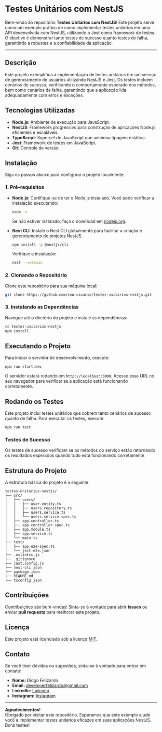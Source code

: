# Testes Unitários com NestJS

Bem-vindo ao repositório **Testes Unitários com NestJS**! Este projeto serve como um exemplo prático de como implementar testes unitários em uma API desenvolvida com NestJS, utilizando o Jest como framework de testes. O objetivo é demonstrar tanto testes de sucesso quanto testes de falha, garantindo a robustez e a confiabilidade da aplicação.


---

## Descrição

Este projeto exemplifica a implementação de testes unitários em um serviço de gerenciamento de usuários utilizando NestJS e Jest. Os testes incluem cenários de sucesso, verificando o comportamento esperado dos métodos, bem como cenários de falha, garantindo que a aplicação lida adequadamente com erros e exceções.

## Tecnologias Utilizadas

- **Node.js**: Ambiente de execução para JavaScript.
- **NestJS**: Framework progressivo para construção de aplicações Node.js eficientes e escaláveis.
- **TypeScript**: Superset de JavaScript que adiciona tipagem estática.
- **Jest**: Framework de testes em JavaScript.
- **Git**: Controle de versão.

## Instalação

Siga os passos abaixo para configurar o projeto localmente:

### 1. Pré-requisitos

- **Node.js**: Certifique-se de ter o Node.js instalado. Você pode verificar a instalação executando:

  ```bash
  node -v
  ```

  Se não estiver instalado, faça o download em [nodejs.org](https://nodejs.org/).

- **Nest CLI**: Instale o Nest CLI globalmente para facilitar a criação e gerenciamento de projetos NestJS.

  ```bash
  npm install -g @nestjs/cli
  ```

  Verifique a instalação:

  ```bash
  nest --version
  ```

### 2. Clonando o Repositório

Clone este repositório para sua máquina local:

```bash
git clone https://github.com/seu-usuario/testes-unitarios-nestjs.git
```

### 3. Instalando as Dependências

Navegue até o diretório do projeto e instale as dependências:

```bash
cd testes-unitarios-nestjs
npm install
```

## Executando o Projeto

Para iniciar o servidor de desenvolvimento, execute:

```bash
npm run start:dev
```

O servidor estará rodando em `http://localhost:3000`. Acesse essa URL no seu navegador para verificar se a aplicação está funcionando corretamente.

## Rodando os Testes

Este projeto inclui testes unitários que cobrem tanto cenários de sucesso quanto de falha. Para executar os testes, execute:

```bash
npm run test
```

### Testes de Sucesso

Os testes de sucesso verificam se os métodos do serviço estão retornando os resultados esperados quando tudo está funcionando corretamente.

## Estrutura do Projeto

A estrutura básica do projeto é a seguinte:

```
testes-unitarios-nestjs/
├── src/
│   ├── users/
│   │   ├── user.entity.ts
│   │   ├── users.repository.ts
│   │   ├── users.service.ts
│   │   └── users.service.spec.ts
│   ├── app.controller.ts
│   ├── app.controller.spec.ts
│   ├── app.module.ts
│   ├── app.service.ts
│   └── main.ts
├── test/
│   ├── app.e2e-spec.ts
│   └── jest-e2e.json
├── .eslintrc.js
├── .gitignore
├── jest.config.js
├── nest-cli.json
├── package.json
├── README.md
└── tsconfig.json
```


## Contribuições

Contribuições são bem-vindas! Sinta-se à vontade para abrir **issues** ou enviar **pull requests** para melhorar este projeto.

## Licença

Este projeto está licenciado sob a licença [MIT](LICENSE).

## Contato

Se você tiver dúvidas ou sugestões, sinta-se à vontade para entrar em contato:

- **Nome:** Diogo Felizardo
- **Email:** developerfelizardo@gmail.com
- **LinkedIn:** [LinkedIn](https://www.linkedin.com/in/diogofelizardo/)
- **Instagram:** [Instagram](https://instagram.com/felizardo.dev)

---

**Agradecimentos!**  
Obrigado por visitar este repositório. Esperamos que este exemplo ajude você a implementar testes unitários eficazes em suas aplicações NestJS. Bons testes!